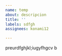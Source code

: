 ```yaml
---
name: temp
about: descripcion
title: ''
labels: sdfgh
assignees: konami12

---
```


preurdfghjkl;iugyfhgcv b
